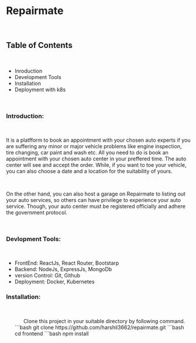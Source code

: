 <h1>Repairmate</h1>
</br>
<h2>Table of Contents</h2>
</br>
<ul>
  <li>Inroduction</li>
  <li>Development Tools</li>
  <li>Installation</li>
  <li>Deployment with k8s</li>
</ul>
</br>

<h3>Introduction:</h3>
</br>
<p>It is a platfform to book an appointment with your chosen auto experts if you are suffering any minor or major vehicle problems like engine inspection, tire changing, car paint and wash etc.
All you need to do is book an appointment with your chosen auto center in your preffered time. The auto center will see and accept the order. While, if you want to toe your vehicle, you can also 
choose a date and a location for the suitability of yours.</p>
</br>
<p>On the other hand, you can also host a garage on Repairmate to listing out your auto services, so others can have privilege to experience your auto service. Though, your auto center must be
registered officially and adhere the government protocol.</p>
</br>
<h3>Devlopment Tools:</h3>
</br>
<ul>
  <li>FrontEnd: ReactJs, React Router, Bootstarp</li>
  <li>Backend: NodeJs, ExpressJs, MongoDb</li>
  <li>version Control: Git, Github</li>
  <li>Deployment: Docker, Kubernetes</li>
</ul>

<h3>Installation:</h3>
</br>
<ul>
  <ol>Clone this project in your suitable directory by following command.</ol>
  ```bash
  git clone https://github.com/harshil3662/repairmate.git
  ```bash
  cd frontend
  ```bash
  npm install
</ul>

